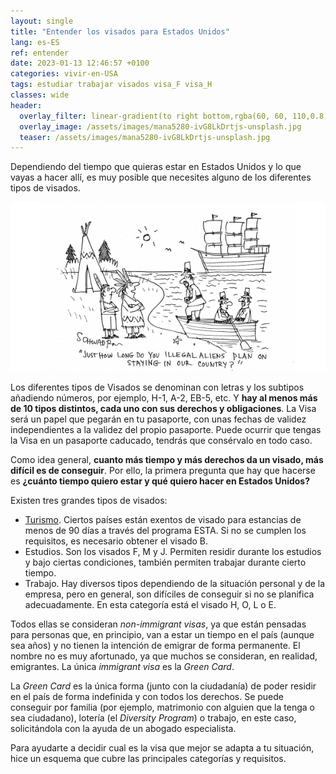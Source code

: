 ```yaml
---
layout: single
title: "Entender los visados para Estados Unidos"
lang: es-ES
ref: entender
date: 2023-01-13 12:46:57 +0100
categories: vivir-en-USA
tags: estudiar trabajar visados visa_F visa_H
classes: wide
header:
  overlay_filter: linear-gradient(to right bottom,rgba(60, 60, 110,0.8), rgba(178, 34, 52, 0.5))
  overlay_image: /assets/images/mana5280-ivG8LkDrtjs-unsplash.jpg
  teaser: /assets/images/mana5280-ivG8LkDrtjs-unsplash.jpg
---
```


Dependiendo del tiempo que quieras estar en Estados Unidos y lo que vayas a hacer allí, es muy posible que necesites alguno de los diferentes tipos de visados.

![Entering in the USA joke](../assets/images/june-cartoon-2017_v2.jpeg)

Los diferentes tipos de Visados se denominan con letras y los subtipos añadiendo números, por ejemplo, H-1, A-2, EB-5, etc. Y **hay al menos más de 10 tipos distintos, cada uno con sus derechos y obligaciones**. La Visa será un papel que pegarán en tu pasaporte, con unas fechas de validez independientes a la validez del propio pasaporte. Puede ocurrir que tengas la Visa en un pasaporte caducado, tendrás que consérvalo en todo caso.

Como idea general, **cuanto más tiempo y más derechos da un visado, más difícil es de conseguir**. Por ello, la primera pregunta que hay que hacerse es **¿cuánto tiempo quiero estar y qué quiero hacer en Estados Unidos?**

Existen tres grandes tipos de visados:

- [Turismo](test). Ciertos países están exentos de visado para estancias de menos de 90 días a través del programa ESTA. Si no se cumplen los requisitos, es necesario obtener el visado B.
- Estudios. Son los visados F, M y J. Permiten residir durante los estudios y bajo ciertas condiciones, también permiten trabajar durante cierto tiempo.
- Trabajo. Hay diversos tipos dependiendo de la situación personal y de la empresa, pero en general, son difíciles de conseguir si no se planifica adecuadamente. En esta categoría está el visado H, O, L o E.

Todos ellas se consideran _non-immigrant visas_, ya que están pensadas para personas que, en principio, van a estar un tiempo en el país (aunque sea años) y no tienen la intención de emigrar de forma permanente. El nombre no es muy afortunado, ya que muchos se consideran, en realidad, emigrantes. La única _immigrant visa_ es la _Green Card_.

La _Green Card_ es la única forma (junto con la ciudadanía) de poder residir en el país de forma indefinida y con todos los derechos. Se puede conseguir por familia (por ejemplo, matrimonio con alguien que la tenga o sea ciudadano), lotería (el _Diversity Program_) o trabajo, en este caso, solicitándola con la ayuda de un abogado especialista.

Para ayudarte a decidir cual es la visa que mejor se adapta a tu situación, hice un esquema que cubre las principales categorías y requisitos.
